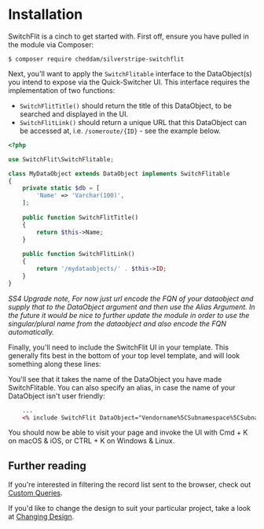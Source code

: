 # Installation

SwitchFlit is a cinch to get started with. First off, ensure you have pulled in the module via Composer:

`$ composer require cheddam/silverstripe-switchflit`

Next, you'll want to apply the `SwitchFlitable` interface to the DataObject(s) you intend to expose via the Quick-Switcher UI. This interface requires the implementation of two functions:

- `SwitchFlitTitle()` should return the title of this DataObject, to be searched and displayed in the UI.
- `SwitchFlitLink()` should return a unique URL that this DataObject can be accessed at, i.e. `/someroute/{ID}` - see the example below.

```php
<?php

use SwitchFlit\SwitchFlitable;

class MyDataObject extends DataObject implements SwitchFlitable
{
    private static $db = [
        'Name' => 'Varchar(100)',
    ];
    
    public function SwitchFlitTitle()
    {
        return $this->Name;
    }
    
    public function SwitchFlitLink()
    {
        return '/mydataobjects/' . $this->ID;
    }
}
```

_SS4 Upgrade note, For now just url encode the FQN of your dataobject and supply that to the DataObject argument and then use the Alias Argument.
In the future it would be nice to further update the module in order to use the singular/plural name from the dataobject and also encode the FQN automatically._

Finally, you'll need to include the SwitchFlit UI in your template. This generally fits best in the bottom of your top level template, and will look something along these lines:

You'll see that it takes the name of the DataObject you have made SwitchFlitable. You can also specify an alias, in case the name of your DataObject isn't user friendly:

```html
    ...
    <% include SwitchFlit DataObject="Vendorname%5CSubnamespace%5CSubnamespace%5CSubclassOfDataobject", Alias="Dataobject" %>
```

You should now be able to visit your page and invoke the UI with Cmd + K on macOS & iOS, or CTRL + K on Windows & Linux.

## Further reading

If you're interested in filtering the record list sent to the browser, check out [Custom Queries](custom-queries.md).

If you'd like to change the design to suit your particular project, take a look at [Changing Design](changing-design.md).
